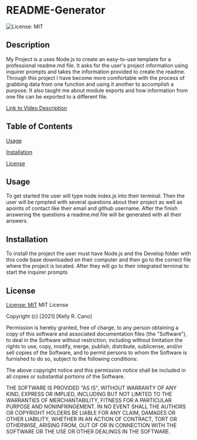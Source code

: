 # README-Generator

  ![License: MIT](https://img.shields.io/badge/License-MIT-success.svg)
  
  ## Description
  My Project is a uses Node.js to create an easy-to-use template for a professional readme.md file. It asks for the user's project information using inquirer prompts and takes the information provided to create the readme. Through this project I have become more comfortable with the process of grabbing data from one function and using it another to accomplish a purpose. It also taught me about module exports and how information from one file can be exported to a different file.

  [Link to Video Description](https://watch.screencastify.com/v/SI1XIro3bYC9TxucPoLT)

## Table of Contents
  [Usage](#usage)

  [Installation](#installation)

  [License](#License)

## Usage
To get started the user will type node index.js into their terminal. Then the user will be rpmpted with several questions about their project as well as apoints of contact like their email and github username. After the finish answering the questions a readme.md file will be generated with all their answers.

## Installation
  To install the project the user must have Node.js and the Develop folder with this code base downloaded on their computer and then go to the correct file where the project is located. After they will go to their integrated terminal to start the inquirer prompts

## License
  [License: MIT](https://opensource.org/licenses/MIT)
 MIT License

Copyright (c) [2021] [Kelly R. Cano]

Permission is hereby granted, free of charge, to any person obtaining a copy
of this software and associated documentation files (the "Software"), to deal
in the Software without restriction, including without limitation the rights
to use, copy, modify, merge, publish, distribute, sublicense, and/or sell
copies of the Software, and to permit persons to whom the Software is
furnished to do so, subject to the following conditions:

The above copyright notice and this permission notice shall be included in all
copies or substantial portions of the Software.

THE SOFTWARE IS PROVIDED "AS IS", WITHOUT WARRANTY OF ANY KIND, EXPRESS OR
IMPLIED, INCLUDING BUT NOT LIMITED TO THE WARRANTIES OF MERCHANTABILITY,
FITNESS FOR A PARTICULAR PURPOSE AND NONINFRINGEMENT. IN NO EVENT SHALL THE
AUTHORS OR COPYRIGHT HOLDERS BE LIABLE FOR ANY CLAIM, DAMAGES OR OTHER
LIABILITY, WHETHER IN AN ACTION OF CONTRACT, TORT OR OTHERWISE, ARISING FROM,
OUT OF OR IN CONNECTION WITH THE SOFTWARE OR THE USE OR OTHER DEALINGS IN THE
SOFTWARE.